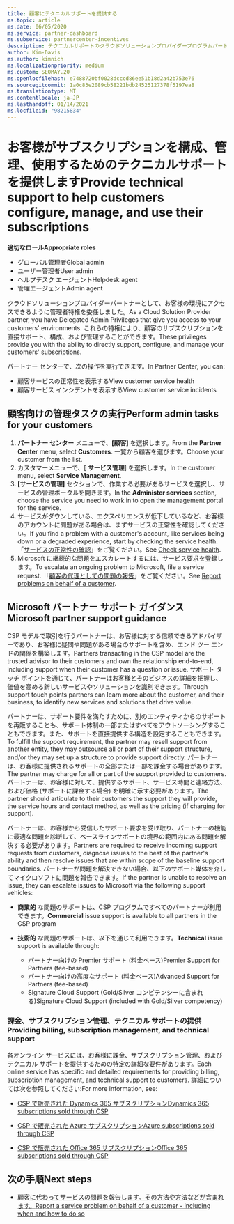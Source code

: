 ```yaml
---
title: 顧客にテクニカルサポートを提供する
ms.topic: article
ms.date: 06/05/2020
ms.service: partner-dashboard
ms.subservice: partnercenter-incentives
description: テクニカルサポートのクラウドソリューションプロバイダープログラムパートナーがお客様に提供できる技術サポートの種類について説明します。
author: Kim-Davis
ms.author: kimnich
ms.localizationpriority: medium
ms.custom: SEOMAY.20
ms.openlocfilehash: e7488720bf0028dcccd86ee51b18d2a42b753e76
ms.sourcegitcommit: 1a0c83e2089cb58221bdb24525127378f5197ea8
ms.translationtype: MT
ms.contentlocale: ja-JP
ms.lasthandoff: 01/14/2021
ms.locfileid: "98215834"
---
```

# <a name="provide-technical-support-to-help-customers-configure-manage-and-use-their-subscriptions"></a><span data-ttu-id="7183a-103">お客様がサブスクリプションを構成、管理、使用するためのテクニカルサポートを提供します</span><span class="sxs-lookup"><span data-stu-id="7183a-103">Provide technical support to help customers configure, manage, and use their subscriptions</span></span>


<span data-ttu-id="7183a-104">**適切なロール**</span><span class="sxs-lookup"><span data-stu-id="7183a-104">**Appropriate roles**</span></span>

- <span data-ttu-id="7183a-105">グローバル管理者</span><span class="sxs-lookup"><span data-stu-id="7183a-105">Global admin</span></span>
- <span data-ttu-id="7183a-106">ユーザー管理者</span><span class="sxs-lookup"><span data-stu-id="7183a-106">User admin</span></span>
- <span data-ttu-id="7183a-107">ヘルプデスク エージェント</span><span class="sxs-lookup"><span data-stu-id="7183a-107">Helpdesk agent</span></span>
- <span data-ttu-id="7183a-108">管理エージェント</span><span class="sxs-lookup"><span data-stu-id="7183a-108">Admin agent</span></span>

<span data-ttu-id="7183a-109">クラウドソリューションプロバイダーパートナーとして、お客様の環境にアクセスできるように管理者特権を委任しました。</span><span class="sxs-lookup"><span data-stu-id="7183a-109">As a Cloud Solution Provider partner, you have Delegated Admin Privileges that give you access to your customers' environments.</span></span> <span data-ttu-id="7183a-110">これらの特権により、顧客のサブスクリプションを直接サポート、構成、および管理することができます。</span><span class="sxs-lookup"><span data-stu-id="7183a-110">These privileges provide you with the ability to directly support, configure, and manage your customers' subscriptions.</span></span>

<span data-ttu-id="7183a-111">パートナー センターで、次の操作を実行できます。</span><span class="sxs-lookup"><span data-stu-id="7183a-111">In Partner Center, you can:</span></span>

- <span data-ttu-id="7183a-112">顧客サービスの正常性を表示する</span><span class="sxs-lookup"><span data-stu-id="7183a-112">View customer service health</span></span>
- <span data-ttu-id="7183a-113">顧客サービス インシデントを表示する</span><span class="sxs-lookup"><span data-stu-id="7183a-113">View customer service incidents</span></span>

## <a name="perform-admin-tasks-for-your-customers"></a><span data-ttu-id="7183a-114">顧客向けの管理タスクの実行</span><span class="sxs-lookup"><span data-stu-id="7183a-114">Perform admin tasks for your customers</span></span>

1. <span data-ttu-id="7183a-115">**パートナー センター** メニューで、**[顧客]** を選択します。</span><span class="sxs-lookup"><span data-stu-id="7183a-115">From the **Partner Center** menu, select **Customers**.</span></span> <span data-ttu-id="7183a-116">一覧から顧客を選びます。</span><span class="sxs-lookup"><span data-stu-id="7183a-116">Choose your customer from the list.</span></span>
2. <span data-ttu-id="7183a-117">カスタマーメニューで、[ **サービス管理**] を選択します。</span><span class="sxs-lookup"><span data-stu-id="7183a-117">In the customer menu, select **Service Management**.</span></span>
3. <span data-ttu-id="7183a-118">**[サービスの管理]** セクションで、作業する必要があるサービスを選択し、サービスの管理ポータルを開きます。</span><span class="sxs-lookup"><span data-stu-id="7183a-118">In the **Administer services** section, choose the service you need to work in to open the management portal for the service.</span></span>
4. <span data-ttu-id="7183a-119">サービスがダウンしている、エクスペリエンスが低下しているなど、お客様のアカウントに問題がある場合は、まずサービスの正常性を確認してください。</span><span class="sxs-lookup"><span data-stu-id="7183a-119">If you find a problem with a customer's account, like services being down or a degraded experience, start by checking the service health.</span></span> <span data-ttu-id="7183a-120">「[サービスの正常性の確認](check-service-health.md)」をご覧ください。</span><span class="sxs-lookup"><span data-stu-id="7183a-120">See [Check service health](check-service-health.md).</span></span>
5. <span data-ttu-id="7183a-121">Microsoft に継続的な問題をエスカレートするには、サービス要求を登録します。</span><span class="sxs-lookup"><span data-stu-id="7183a-121">To escalate an ongoing problem to Microsoft, file a service request.</span></span> <span data-ttu-id="7183a-122">「[顧客の代理としての問題の報告](report-problems-on-behalf-of-a-customer.md)」をご覧ください。</span><span class="sxs-lookup"><span data-stu-id="7183a-122">See [Report problems on behalf of a customer](report-problems-on-behalf-of-a-customer.md).</span></span>

## <a name="microsoft-partner-support-guidance"></a><span data-ttu-id="7183a-123">Microsoft パートナー サポート ガイダンス</span><span class="sxs-lookup"><span data-stu-id="7183a-123">Microsoft partner support guidance</span></span>

<span data-ttu-id="7183a-124">CSP モデルで取引を行うパートナーは、お客様に対する信頼できるアドバイザーであり、お客様に疑問や問題がある場合のサポートを含め、エンド ツー エンドの関係を構築します。</span><span class="sxs-lookup"><span data-stu-id="7183a-124">Partners transacting in the CSP model are the trusted advisor to their customers and own the relationship end-to-end, including support when their customer has a question or issue.</span></span> <span data-ttu-id="7183a-125">サポート タッチ ポイントを通じて、パートナーはお客様とそのビジネスの詳細を把握し、価値を高める新しいサービスやソリューションを識別できます。</span><span class="sxs-lookup"><span data-stu-id="7183a-125">Through support touch points partners can learn more about the customer, and their business, to identify new services and solutions that drive value.</span></span>

<span data-ttu-id="7183a-126">パートナーは、サポート要件を満たすために、別のエンティティからのサポートを再販することも、サポート体制の一部またはすべてをアウトソーシングすることもできます。また、サポートを直接提供する構造を設定することもできます。</span><span class="sxs-lookup"><span data-stu-id="7183a-126">To fulfill the support requirement, the partner may resell support from another entity, they may outsource all or part of their support structure, and/or they may set up a structure to provide support directly.</span></span>  <span data-ttu-id="7183a-127">パートナーは、お客様に提供されるサポートの全部または一部を課金する場合があります。</span><span class="sxs-lookup"><span data-stu-id="7183a-127">The partner may charge for all or part of the support provided to customers.</span></span> <span data-ttu-id="7183a-128">パートナーは、お客様に対して、提供するサポート、サービス時間と連絡方法、および価格 (サポートに課金する場合) を明確に示す必要があります。</span><span class="sxs-lookup"><span data-stu-id="7183a-128">The partner should articulate to their customers the support they will provide, the service hours and contact method, as well as the pricing (if charging for support).</span></span> 

<span data-ttu-id="7183a-129">パートナーは、お客様から受信したサポート要求を受け取り、パートナーの機能に最適な問題を診断して、ベースラインサポートの境界の範囲内にある問題を解決する必要があります。</span><span class="sxs-lookup"><span data-stu-id="7183a-129">Partners are required to receive incoming support requests from customers, diagnose issues to the best of the partner's ability and then resolve issues that are within scope of the baseline support boundaries.</span></span> <span data-ttu-id="7183a-130">パートナーが問題を解決できない場合、以下のサポート媒体を介してマイクロソフトに問題を報告できます。</span><span class="sxs-lookup"><span data-stu-id="7183a-130">If the partner is unable to resolve an issue, they can escalate issues to Microsoft via the following support vehicles:</span></span>

- <span data-ttu-id="7183a-131">**商業的** な問題のサポートは、CSP プログラムですべてのパートナーが利用できます。</span><span class="sxs-lookup"><span data-stu-id="7183a-131">**Commercial** issue support is available to all partners in the CSP program</span></span>

- <span data-ttu-id="7183a-132">**技術的** な問題のサポートは、以下を通じて利用できます。</span><span class="sxs-lookup"><span data-stu-id="7183a-132">**Technical** issue support is available through:</span></span>

  - <span data-ttu-id="7183a-133">パートナー向けの Premier サポート (料金ベース)</span><span class="sxs-lookup"><span data-stu-id="7183a-133">Premier Support for Partners (fee-based)</span></span>
  - <span data-ttu-id="7183a-134">パートナー向けの高度なサポート (料金ベース)</span><span class="sxs-lookup"><span data-stu-id="7183a-134">Advanced Support for Partners (fee-based)</span></span>
  - <span data-ttu-id="7183a-135">Signature Cloud Support (Gold/Silver コンピテンシーに含まれる)</span><span class="sxs-lookup"><span data-stu-id="7183a-135">Signature Cloud Support (included with Gold/Silver competency)</span></span>

### <a name="providing-billing-subscription-management-and-technical-support"></a><span data-ttu-id="7183a-136">課金、サブスクリプション管理、テクニカル サポートの提供</span><span class="sxs-lookup"><span data-stu-id="7183a-136">Providing billing, subscription management, and technical support</span></span> 

<span data-ttu-id="7183a-137">各オンライン サービスには、お客様に課金、サブスクリプション管理、およびテクニカル サポートを提供するための特定の詳細な要件があります。</span><span class="sxs-lookup"><span data-stu-id="7183a-137">Each online service has specific and detailed requirements for providing billing, subscription management, and technical support to customers.</span></span> <span data-ttu-id="7183a-138">詳細については次を参照してください:</span><span class="sxs-lookup"><span data-stu-id="7183a-138">For more information, see:</span></span>

- [<span data-ttu-id="7183a-139">CSP で販売された Dynamics 365 サブスクリプション</span><span class="sxs-lookup"><span data-stu-id="7183a-139">Dynamics 365 subscriptions sold through CSP</span></span>](https://www.microsoftpartnercommunity.com/t5/CSP/Microsoft-Partner-Support-Guidance/m-p/5262#M30)

- [<span data-ttu-id="7183a-140">CSP で販売された Azure サブスクリプション</span><span class="sxs-lookup"><span data-stu-id="7183a-140">Azure subscriptions sold through CSP</span></span>](https://www.microsoftpartnercommunity.com/t5/CSP/Microsoft-Partner-Support-Guidance/m-p/5263#M31)

- [<span data-ttu-id="7183a-141">CSP で販売された Office 365 サブスクリプション</span><span class="sxs-lookup"><span data-stu-id="7183a-141">Office 365 subscriptions sold through CSP</span></span>](https://www.microsoftpartnercommunity.com/t5/CSP/Microsoft-Partner-Support-Guidance/m-p/5264#M32)

## <a name="next-steps"></a><span data-ttu-id="7183a-142">次の手順</span><span class="sxs-lookup"><span data-stu-id="7183a-142">Next steps</span></span>

- [<span data-ttu-id="7183a-143">顧客に代わってサービスの問題を報告します。その方法や方法などが含まれます。</span><span class="sxs-lookup"><span data-stu-id="7183a-143">Report a service problem on behalf of a customer - including when and how to do so</span></span>](report-problems-on-behalf-of-a-customer.md)